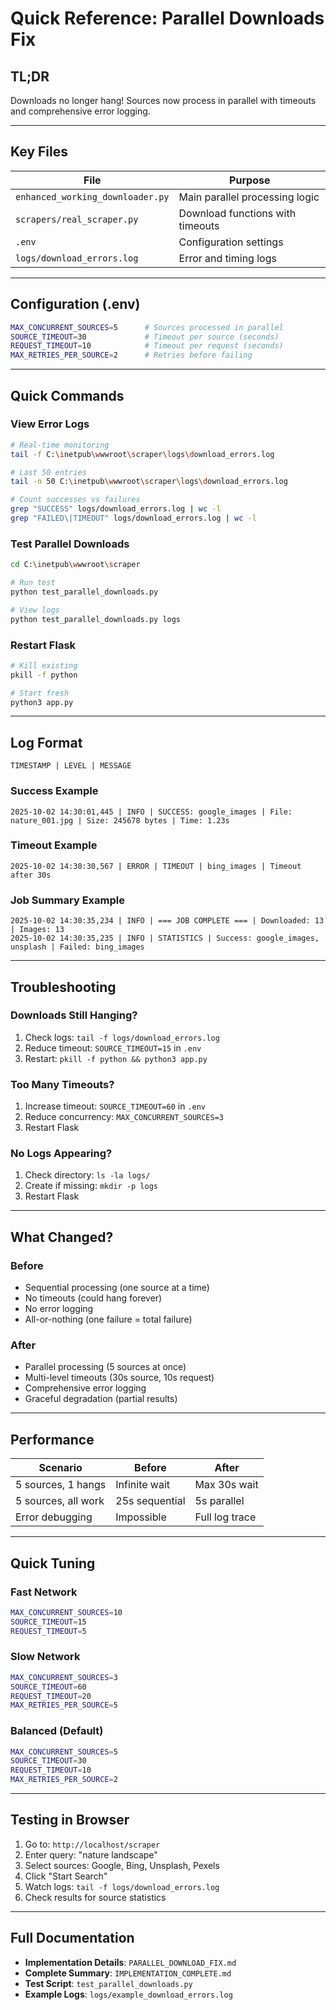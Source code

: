 # Quick Reference: Parallel Downloads Fix

## TL;DR
Downloads no longer hang! Sources now process in parallel with timeouts and comprehensive error logging.

---

## Key Files

| File | Purpose |
|------|---------|
| `enhanced_working_downloader.py` | Main parallel processing logic |
| `scrapers/real_scraper.py` | Download functions with timeouts |
| `.env` | Configuration settings |
| `logs/download_errors.log` | Error and timing logs |

---

## Configuration (.env)

```bash
MAX_CONCURRENT_SOURCES=5      # Sources processed in parallel
SOURCE_TIMEOUT=30             # Timeout per source (seconds)
REQUEST_TIMEOUT=10            # Timeout per request (seconds)
MAX_RETRIES_PER_SOURCE=2      # Retries before failing
```

---

## Quick Commands

### View Error Logs
```bash
# Real-time monitoring
tail -f C:\inetpub\wwwroot\scraper\logs\download_errors.log

# Last 50 entries
tail -n 50 C:\inetpub\wwwroot\scraper\logs\download_errors.log

# Count successes vs failures
grep "SUCCESS" logs/download_errors.log | wc -l
grep "FAILED\|TIMEOUT" logs/download_errors.log | wc -l
```

### Test Parallel Downloads
```bash
cd C:\inetpub\wwwroot\scraper

# Run test
python test_parallel_downloads.py

# View logs
python test_parallel_downloads.py logs
```

### Restart Flask
```bash
# Kill existing
pkill -f python

# Start fresh
python3 app.py
```

---

## Log Format

```
TIMESTAMP | LEVEL | MESSAGE
```

### Success Example
```
2025-10-02 14:30:01,445 | INFO | SUCCESS: google_images | File: nature_001.jpg | Size: 245678 bytes | Time: 1.23s
```

### Timeout Example
```
2025-10-02 14:30:30,567 | ERROR | TIMEOUT | bing_images | Timeout after 30s
```

### Job Summary Example
```
2025-10-02 14:30:35,234 | INFO | === JOB COMPLETE === | Downloaded: 13 | Images: 13
2025-10-02 14:30:35,235 | INFO | STATISTICS | Success: google_images, unsplash | Failed: bing_images
```

---

## Troubleshooting

### Downloads Still Hanging?
1. Check logs: `tail -f logs/download_errors.log`
2. Reduce timeout: `SOURCE_TIMEOUT=15` in `.env`
3. Restart: `pkill -f python && python3 app.py`

### Too Many Timeouts?
1. Increase timeout: `SOURCE_TIMEOUT=60` in `.env`
2. Reduce concurrency: `MAX_CONCURRENT_SOURCES=3`
3. Restart Flask

### No Logs Appearing?
1. Check directory: `ls -la logs/`
2. Create if missing: `mkdir -p logs`
3. Restart Flask

---

## What Changed?

### Before
- Sequential processing (one source at a time)
- No timeouts (could hang forever)
- No error logging
- All-or-nothing (one failure = total failure)

### After
- Parallel processing (5 sources at once)
- Multi-level timeouts (30s source, 10s request)
- Comprehensive error logging
- Graceful degradation (partial results)

---

## Performance

| Scenario | Before | After |
|----------|--------|-------|
| 5 sources, 1 hangs | Infinite wait | Max 30s wait |
| 5 sources, all work | 25s sequential | 5s parallel |
| Error debugging | Impossible | Full log trace |

---

## Quick Tuning

### Fast Network
```bash
MAX_CONCURRENT_SOURCES=10
SOURCE_TIMEOUT=15
REQUEST_TIMEOUT=5
```

### Slow Network
```bash
MAX_CONCURRENT_SOURCES=3
SOURCE_TIMEOUT=60
REQUEST_TIMEOUT=20
MAX_RETRIES_PER_SOURCE=5
```

### Balanced (Default)
```bash
MAX_CONCURRENT_SOURCES=5
SOURCE_TIMEOUT=30
REQUEST_TIMEOUT=10
MAX_RETRIES_PER_SOURCE=2
```

---

## Testing in Browser

1. Go to: `http://localhost/scraper`
2. Enter query: "nature landscape"
3. Select sources: Google, Bing, Unsplash, Pexels
4. Click "Start Search"
5. Watch logs: `tail -f logs/download_errors.log`
6. Check results for source statistics

---

## Full Documentation

- **Implementation Details**: `PARALLEL_DOWNLOAD_FIX.md`
- **Complete Summary**: `IMPLEMENTATION_COMPLETE.md`
- **Test Script**: `test_parallel_downloads.py`
- **Example Logs**: `logs/example_download_errors.log`
